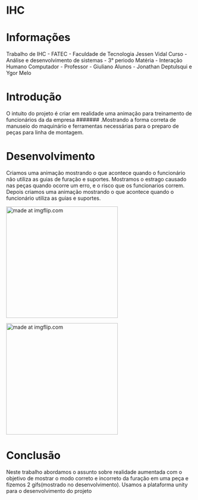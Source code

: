 # IHC

# Informações
Trabalho de IHC - FATEC - Faculdade de Tecnologia Jessen Vidal Curso - Análise e desenvolvimento de sistemas - 3° periodo Matéria - Interação Humano Computador - Professor - Giuliano Alunos - Jonathan Deptulsqui e Ygor Melo

# Introdução
O intuito do projeto é criar em realidade uma animação para treinamento de funcionários da da empresa ####### .Mostrando a forma correta de manuseio do maquinário e ferramentas necessárias para o preparo de peças para linha de montagem.

# Desenvolvimento
Criamos uma animação mostrando o que acontece quando o funcionário não utiliza as guias de furação e suportes.
Mostramos o estrago causado nas peças quando ocorre um erro, e o risco que os funcionarios correm.
Depois criamos uma animação mostrando o que acontece quando o funcionário utiliza as guias e suportes.


<a href="https://imgflip.com/gif/3ijyhu"><img src="https://i.imgflip.com/3ijyhu.gif" width="300" height="300" title="made at imgflip.com"/></a>

<a href="https://imgflip.com/gif/3ijza5"><img src="https://i.imgflip.com/3ijza5.gif" width="300" height="300" title="made at imgflip.com"/></a>

# Conclusão
Neste trabalho abordamos o assunto sobre realidade aumentada com o objetivo de mostrar o modo correto e incorreto da furação em uma peça e fizemos 2 gifs(mostrado no desenvolvimento). Usamos a plataforma unity para o desenvolvimento do projeto

